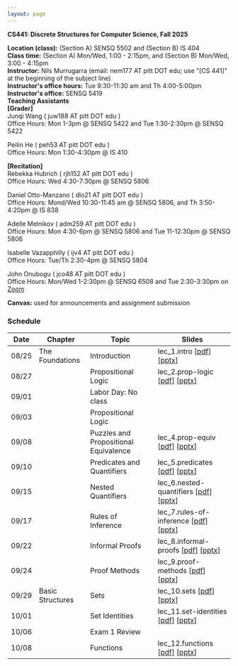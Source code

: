 ```yaml
---
layout: page
---
```


**CS441: Discrete Structures for Computer Science, Fall 2025**

**Location (class):** (Section A) SENSQ 5502 and (Section B) IS 404<br>
**Class time:** (Section A) Mon/Wed, 1:00 - 2:15pm, and (Section B) Mon/Wed, 3:00 - 4:15pm<br>
**Instructor:** Nils Murrugarra (email: nem177 AT pitt DOT edu; use "[CS 441]" at the beginning of the subject line)<br>
**Instructor's office hours:** Tue 9:30-11:30 am and Th 4:00-5:00pm<br>
**Instructor's office:** SENSQ 5419<br>
**Teaching Assistants**<br>
**[Grader]**<br>
Junqi Wang ( juw188 AT pitt DOT edu )<br>
Office Hours: Mon 1-3pm @ SENSQ 5422 and Tue 1:30-2:30pm @ SENSQ 5422<br>

Peilin He ( peh53 AT pitt DOT edu )<br>
Office Hours: Mon 1:30-4:30pm @ IS 410<br>

**[Recitation]**<br>
Rebekka Hubrich ( rjh152 AT pitt DOT edu )<br>
Office Hours: Wed 4:30-7:30pm @ SENSQ 5806<br>

Daniel Otto-Manzano ( dlo21 AT pitt DOT edu )<br>
Office Hours: Mond/Wed 10:30-11:45 am @  SENSQ 5806, and Th 3:50-4:20pm @ IS 838<br>

Adelle Melnikov ( adm259 AT pitt DOT edu )<br>
Office Hours: Mon 4:30-6pm @ SENSQ 5806 and Tue 11-12:30pm @ SENSQ 5806<br>

Isabelle Vazapphilly ( ijv4 AT pitt DOT edu )<br>
Office Hours: Tue/Th 2:30-4pm @ SENSQ 5804<br>

John Onubogu ( jco48 AT pitt DOT edu )<br>
Office Hours: Mon/Wed 1-2:30pm @ SENSQ 6508 and Tue 2:30-3:30pm on [Zoom](https://pitt.zoom.us/j/92330923739)<br>

**Canvas:** used for announcements and assignment submission<br>
    
### Schedule

Date        | Chapter          | Topic               | Slides       
----------- | -----------      |---------------------| -----------  
08/25       | The Foundations  | Introduction        | lec_1.intro [[pdf](https://sites.pitt.edu/~nem177/courses/fall25_cs441/lec_1.intro.pdf)] [[pptx](https://sites.pitt.edu/~nem177/courses/fall25_cs441/lec_1.intro.pptx)]
08/27       |                  | Propositional Logic | lec_2.prop-logic [[pdf](https://sites.pitt.edu/~nem177/courses/fall25_cs441/lec_2.prop-logic.pdf)]  [[pptx](https://sites.pitt.edu/~nem177/courses/fall25_cs441/lec_2.prop-logic.pptx)]
09/01       |                  | Labor Day: No class |
09/03       |                  | Propositional Logic |
09/08       |                  | Puzzles and Propositional Equivalence | lec_4.prop-equiv [[pdf](https://sites.pitt.edu/~nem177/courses/fall25_cs441/lec_4.prop-equiv.pdf)]  [[pptx](https://sites.pitt.edu/~nem177/courses/fall25_cs441/lec_4.prop-equiv.pptx)]
09/10       |                  | Predicates and Quantifiers | lec_5.predicates [[pdf](https://sites.pitt.edu/~nem177/courses/fall25_cs441/lec_5.predicates.pdf)]  [[pptx](https://sites.pitt.edu/~nem177/courses/fall25_cs441/lec_5.predicates.pptx)]
09/15       |                  | Nested Quantifiers                   | lec_6.nested-quantifiers [[pdf](https://sites.pitt.edu/~nem177/courses/fall25_cs441/lec_6.nested-quantifiers.pdf)]  [[pptx](https://sites.pitt.edu/~nem177/courses/fall25_cs441/lec_6.nested-quantifiers.pptx)]  
09/17       |                  | Rules of Inference                   |  lec_7.rules-of-inference  [[pdf](https://sites.pitt.edu/~nem177/courses/fall25_cs441/lec_7.rules-of-inference.pdf)]  [[pptx](https://sites.pitt.edu/~nem177/courses/fall25_cs441/lec_7.rules-of-inference.pptx)]
09/22       |                  | Informal Proofs    |  lec_8.informal-proofs  [[pdf](https://sites.pitt.edu/~nem177/courses/fall25_cs441/lec_8.informal-proofs.pdf)]  [[pptx](https://sites.pitt.edu/~nem177/courses/fall25_cs441/lec_8.informal-proofs.pptx)]
09/24       |                  | Proof Methods      |  lec_9.proof-methods  [[pdf](https://sites.pitt.edu/~nem177/courses/fall25_cs441/lec_9.proof-methods.pdf)]  [[pptx](https://sites.pitt.edu/~nem177/courses/fall25_cs441/lec_9.proof-methods.pptx)]
09/29       | Basic Structures | Sets               |  lec_10.sets  [[pdf](https://sites.pitt.edu/~nem177/courses/fall25_cs441/lec_10.sets.pdf)]  [[pptx](https://sites.pitt.edu/~nem177/courses/fall25_cs441/lec_10.sets.pptx)]
10/01       |                  | Set Identities     |  lec_11.set-identities  [[pdf](https://sites.pitt.edu/~nem177/courses/fall25_cs441/lec_11.set-identities.pdf)]  [[pptx](https://sites.pitt.edu/~nem177/courses/fall25_cs441/lec_11.set-identities.pptx)]
10/06       |                  | Exam 1 Review      |  
10/08       |                  | Functions          |  lec_12.functions  [[pdf](https://sites.pitt.edu/~nem177/courses/fall25_cs441/lec_12.functions.pdf)]  [[pptx](https://sites.pitt.edu/~nem177/courses/fall25_cs441/lec_12.functions.pptx)]
